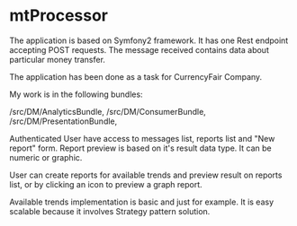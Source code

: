 



# mtProcessor
The application is based on Symfony2 framework. It has one Rest endpoint accepting POST requests. The message received contains data about particular money transfer.

The application has been done as a task for CurrencyFair Company.

My work is in the following bundles: 

/src/DM/AnalyticsBundle,
/src/DM/ConsumerBundle,
/src/DM/PresentationBundle,


Authenticated User have access to messages list, reports list and "New report" form. Report preview is based on it's result data type. It can be numeric or graphic.

User can create reports for available trends and preview result on reports list, or by clicking an icon to preview a graph report.

Available trends implementation is basic and just for example. It is easy scalable because it involves Strategy pattern solution.

